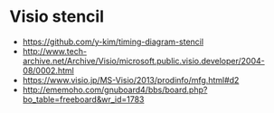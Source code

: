 # Visio stencil

* https://github.com/y-kim/timing-diagram-stencil
* http://www.tech-archive.net/Archive/Visio/microsoft.public.visio.developer/2004-08/0002.html
* https://www.visio.jp/MS-Visio/2013/prodinfo/mfg.html#d2
* http://ememoho.com/gnuboard4/bbs/board.php?bo_table=freeboard&wr_id=1783

